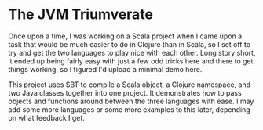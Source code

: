 
# The JVM Triumverate

Once upon a time, I was working on a Scala project when I came upon a task that would be much
easier to do in Clojure than in Scala, so I set off to try and get the two languages to play
nice with each other. Long story short, it ended up being fairly easy with just a few odd
tricks here and there to get things working, so I figured I'd upload a minimal demo here.

This project uses SBT to compile a Scala object, a Clojure namespace, and two Java classes
together into one project. It demonstrates how to pass objects and functions around between
the three languages with ease. I may add some more languages or some more examples to this
later, depending on what feedback I get.
